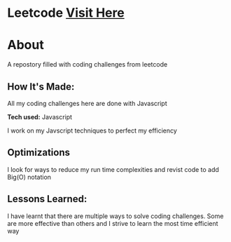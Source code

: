 # Leetcode <a href="https://www.codewars.com/users/KrazyyK9" target="_blank">Visit Here</a> 

# About
A repostory filled with coding challenges from leetcode

## How It's Made:
All my coding challenges here are done with Javascript

**Tech used:** Javascript

I work on my Javscript techniques to perfect my efficiency


## Optimizations

I look for ways to reduce my run time complexities and revist code to add Big(O) notation



## Lessons Learned:
I have learnt that there are multiple ways to solve coding challenges. Some are more effective than others and I strive to learn the most time efficient way
